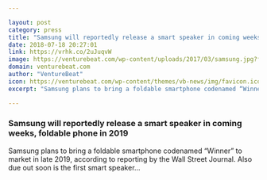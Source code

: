 ```yaml
---

layout: post
category: press
title: "Samsung will reportedly release a smart speaker in coming weeks, foldable phone in 2019"
date: 2018-07-18 20:27:01
link: https://vrhk.co/2uJuqvW
image: https://venturebeat.com/wp-content/uploads/2017/03/samsung.jpg?fit=2048%2C1356&strip=all
domain: venturebeat.com
author: "VentureBeat"
icon: https://venturebeat.com/wp-content/themes/vb-news/img/favicon.ico
excerpt: "Samsung plans to bring a foldable smartphone codenamed “Winner” to market in late 2019, according to reporting by the Wall Street Journal. Also due out soon is the first smart speaker…"

---
```


### Samsung will reportedly release a smart speaker in coming weeks, foldable phone in 2019

Samsung plans to bring a foldable smartphone codenamed “Winner” to market in late 2019, according to reporting by the Wall Street Journal. Also due out soon is the first smart speaker…